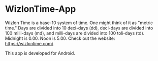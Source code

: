 # WizlonTime-App
Wizlon Time is a base-10 system of time. One might think of it as "metric time." Days are divided into 10 deci-days (dd), deci-days are divided into 100 milli-days (md), and milli-days are divided into 100 toli-days (td). Midnight is 0.00. Noon is 5.00. Check out the website: https://wizlontime.com/

This app is developed for Android.
